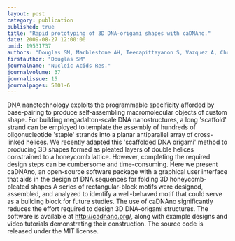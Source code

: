 ```yaml
---
layout: post
category: publication
published: true
title: "Rapid prototyping of 3D DNA-origami shapes with caDNAno."
date: 2009-08-27 12:00:00
pmid: 19531737
authors: "Douglas SM, Marblestone AH, Teerapittayanon S, Vazquez A, Church GM, Shih WM"
firstauthor: "Douglas SM"
journalname: "Nucleic Acids Res."
journalvolume: 37
journalissue: 15
journalpages: 5001-6
---
```


DNA nanotechnology exploits the programmable specificity afforded by base-pairing to produce self-assembling macromolecular objects of custom shape. For building megadalton-scale DNA nanostructures, a long 'scaffold' strand can be employed to template the assembly of hundreds of oligonucleotide 'staple' strands into a planar antiparallel array of cross-linked helices. We recently adapted this 'scaffolded DNA origami' method to producing 3D shapes formed as pleated layers of double helices constrained to a honeycomb lattice. However, completing the required design steps can be cumbersome and time-consuming. Here we present caDNAno, an open-source software package with a graphical user interface that aids in the design of DNA sequences for folding 3D honeycomb-pleated shapes A series of rectangular-block motifs were designed, assembled, and analyzed to identify a well-behaved motif that could serve as a building block for future studies. The use of caDNAno significantly reduces the effort required to design 3D DNA-origami structures. The software is available at http://cadnano.org/, along with example designs and video tutorials demonstrating their construction. The source code is released under the MIT license.

